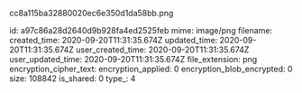 cc8a115ba32880020ec6e350d1da58bb.png

id: a97c86a28d2640d9b928fa4ed2525feb
mime: image/png
filename: 
created_time: 2020-09-20T11:31:35.674Z
updated_time: 2020-09-20T11:31:35.674Z
user_created_time: 2020-09-20T11:31:35.674Z
user_updated_time: 2020-09-20T11:31:35.674Z
file_extension: png
encryption_cipher_text: 
encryption_applied: 0
encryption_blob_encrypted: 0
size: 108842
is_shared: 0
type_: 4